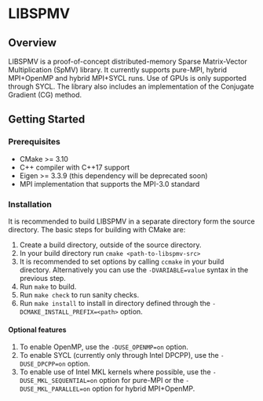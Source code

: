 # LIBSPMV

## Overview

LIBSPMV is a proof-of-concept distributed-memory Sparse Matrix-Vector Multiplication (SpMV) library. It currently supports pure-MPI, hybrid MPI+OpenMP and hybrid MPI+SYCL runs. Use of GPUs is only supported through SYCL. The library also includes an implementation of the Conjugate Gradient (CG) method.

## Getting Started

### Prerequisites
* CMake >= 3.10
* C++ compiler with C++17 support
* Eigen >= 3.3.9 (this dependency will be deprecated soon)
* MPI implementation that supports the MPI-3.0 standard

### Installation
It is recommended to build LIBSPMV in a separate directory form the source directory. The basic steps for building with CMake are:
1. Create a build directory, outside of the source directory.
2. In your build directory run `cmake <path-to-libspmv-src>` 
3. It is recommended to set options by calling `ccmake` in your build directory. Alternatively you can use the `-DVARIABLE=value` syntax in the previous step.
4. Run `make` to build.
5. Run `make check` to run sanity checks.
6. Run `make install` to install in directory defined through the `-DCMAKE_INSTALL_PREFIX=<path>` option.

#### Optional features
1. To enable OpenMP, use the `-DUSE_OPENMP=on` option.
2. To enable SYCL (currently only through Intel DPCPP), use the `-DUSE_DPCPP=on` option.
3. To enable use of Intel MKL kernels where possible, use the `-DUSE_MKL_SEQUENTIAL=on` option for pure-MPI or the `-DUSE_MKL_PARALLEL=on` option for hybrid MPI+OpenMP.

